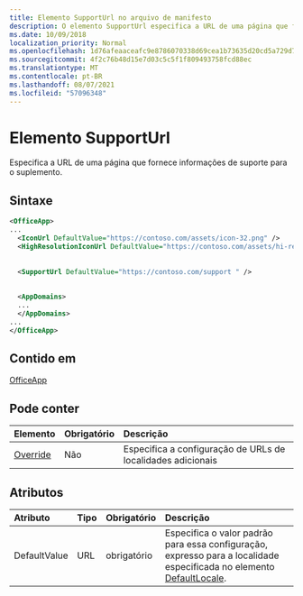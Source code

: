 ```yaml
---
title: Elemento SupportUrl no arquivo de manifesto
description: O elemento SupportUrl especifica a URL de uma página que fornece informações de suporte para o seu complemento.
ms.date: 10/09/2018
localization_priority: Normal
ms.openlocfilehash: 1d76afeaaceafc9e8786070338d69cea1b73635d20cd5a729d7e3d859b952494
ms.sourcegitcommit: 4f2c76b48d15e7d03c5c5f1f809493758fcd88ec
ms.translationtype: MT
ms.contentlocale: pt-BR
ms.lasthandoff: 08/07/2021
ms.locfileid: "57096348"
---
```

# <a name="supporturl-element"></a>Elemento SupportUrl

Especifica a URL de uma página que fornece informações de suporte para o suplemento.

## <a name="syntax"></a>Sintaxe

```XML
<OfficeApp>
...
  <IconUrl DefaultValue="https://contoso.com/assets/icon-32.png" />
  <HighResolutionIconUrl DefaultValue="https://contoso.com/assets/hi-res-icon.png"/>
  
  
  <SupportUrl DefaultValue="https://contoso.com/support " />
  
  
  <AppDomains>
  ...
  </AppDomains>
...
</OfficeApp>
```

## <a name="contained-in"></a>Contido em

[OfficeApp](officeapp.md)

## <a name="can-contain"></a>Pode conter

|  Elemento | Obrigatório | Descrição  |
|:-----|:-----|:-----|
|  [Override](override.md)   | Não | Especifica a configuração de URLs de localidades adicionais |

## <a name="attributes"></a>Atributos

|Atributo|Tipo|Obrigatório|Descrição|
|:-----|:-----|:-----|:-----|
|DefaultValue|URL|obrigatório|Especifica o valor padrão para essa configuração, expresso para a localidade especificada no elemento [DefaultLocale](defaultlocale.md).|
